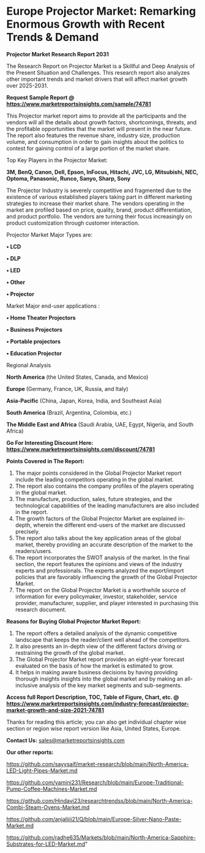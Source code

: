  # Europe Projector Market: Remarking Enormous Growth with Recent Trends & Demand

<strong>Projector Market Research Report 2031</strong>

The Research Report on Projector Market is a Skillful and Deep Analysis of the Present Situation and Challenges. This research report also analyzes other important trends and market drivers that will affect market growth over 2025-2031.

<strong>Request Sample Report @ <a href=https://www.marketreportsinsights.com/sample/74781>https://www.marketreportsinsights.com/sample/74781</a></strong>

This Projector market report aims to provide all the participants and the vendors will all the details about growth factors, shortcomings, threats, and the profitable opportunities that the market will present in the near future. The report also features the revenue share, industry size, production volume, and consumption in order to gain insights about the politics to contest for gaining control of a large portion of the market share.

Top Key Players in the Projector Market:

<strong>3M, BenQ, Canon, Dell, Epson, InFocus, Hitachi, JVC, LG, Mitsubishi, NEC, Optoma, Panasonic, Runco, Sanyo, Sharp, Sony</strong>

The Projector Industry is severely competitive and fragmented due to the existence of various established players taking part in different marketing strategies to increase their market share. The vendors operating in the market are profiled based on price, quality, brand, product differentiation, and product portfolio. The vendors are turning their focus increasingly on product customization through customer interaction.

Projector Market Major Types are:

<strong>• LCD

• DLP

• LED

• Other

• Projector</strong>

Market Major end-user applications :

<strong>• Home Theater Projectors

• Business Projectors

• Portable projectors

• Education Projector</strong>

Regional Analysis

</u><strong><b>North America</b></strong> (the United States, Canada, and Mexico)

<strong><b>Europe </b></strong>(Germany, France, UK, Russia, and Italy)

<strong><b>Asia-Pacific</b></strong> (China, Japan, Korea, India, and Southeast Asia)

<strong><b>South America</b></strong> (Brazil, Argentina, Colombia, etc.)

<strong><b>The Middle East and Africa</b></strong> (Saudi Arabia, UAE, Egypt, Nigeria, and South Africa)

<strong>Go For Interesting Discount Here: <a href=https://www.marketreportsinsights.com/discount/74781>https://www.marketreportsinsights.com/discount/74781</a></strong>

<strong>Points Covered in The Report:</strong>
<ol>
  <li>The major points considered in the Global Projector Market report include the leading competitors operating in the global market.</li>
  <li>The report also contains the company profiles of the players operating in the global market.</li>
  <li>The manufacture, production, sales, future strategies, and the technological capabilities of the leading manufacturers are also included in the report.</li>
  <li>The growth factors of the Global Projector Market are explained in-depth, wherein the different end-users of the market are discussed precisely.</li>
  <li>The report also talks about the key application areas of the global market, thereby providing an accurate description of the market to the readers/users.</li>
  <li>The report incorporates the SWOT analysis of the market. In the final section, the report features the opinions and views of the industry experts and professionals. The experts analyzed the export/import policies that are favorably influencing the growth of the Global Projector Market.</li>
  <li>The report on the Global Projector Market is a worthwhile source of information for every policymaker, investor, stakeholder, service provider, manufacturer, supplier, and player interested in purchasing this research document.</li>
</ol>
<strong>Reasons for Buying Global Projector Market Report:</strong>

<ol>
  <li>The report offers a detailed analysis of the dynamic competitive landscape that keeps the reader/client well ahead of the competitors.</li>
  <li>It also presents an in-depth view of the different factors driving or restraining the growth of the global market.</li>
  <li>The Global Projector Market report provides an eight-year forecast evaluated on the basis of how the market is estimated to grow.</li>
  <li>It helps in making aware business decisions by having providing thorough insights insights into the global market and by making an all-inclusive analysis of the key market segments and sub-segments.</li>
</ol>
<strong>Access full Report Description, TOC, Table of Figure, Chart, etc. @ <a href=https://www.marketreportsinsights.com/industry-forecast/projector-market-growth-and-size-2021-74781>https://www.marketreportsinsights.com/industry-forecast/projector-market-growth-and-size-2021-74781</a></strong>


Thanks for reading this article; you can also get individual chapter wise section or region wise report version like Asia, United States, Europe.

<strong>Contact Us:</strong>
sales@marketreportsinsights.com

<strong>Our other reports:</strong>

<a href=https://github.com/sayysaif/market-research/blob/main/North-America-LED-Light-Pipes-Market.md>https://github.com/sayysaif/market-research/blob/main/North-America-LED-Light-Pipes-Market.md</a>

<a href=https://github.com/yamini231/Research/blob/main/Europe-Traditional-Pump-Coffee-Machines-Market.md>https://github.com/yamini231/Research/blob/main/Europe-Traditional-Pump-Coffee-Machines-Market.md</a>

<a href=https://github.com/Hindavi23/researchtrendss/blob/main/North-America-Combi-Steam-Ovens-Market.md>https://github.com/Hindavi23/researchtrendss/blob/main/North-America-Combi-Steam-Ovens-Market.md</a>

<a href=https://github.com/anjaliiii21/Q/blob/main/Europe-Silver-Nano-Paste-Market.md>https://github.com/anjaliiii21/Q/blob/main/Europe-Silver-Nano-Paste-Market.md</a>

<a href=https://github.com/radhe635/Markets/blob/main/North-America-Sapphire-Substrates-for-LED-Market.md>https://github.com/radhe635/Markets/blob/main/North-America-Sapphire-Substrates-for-LED-Market.md</a>"
